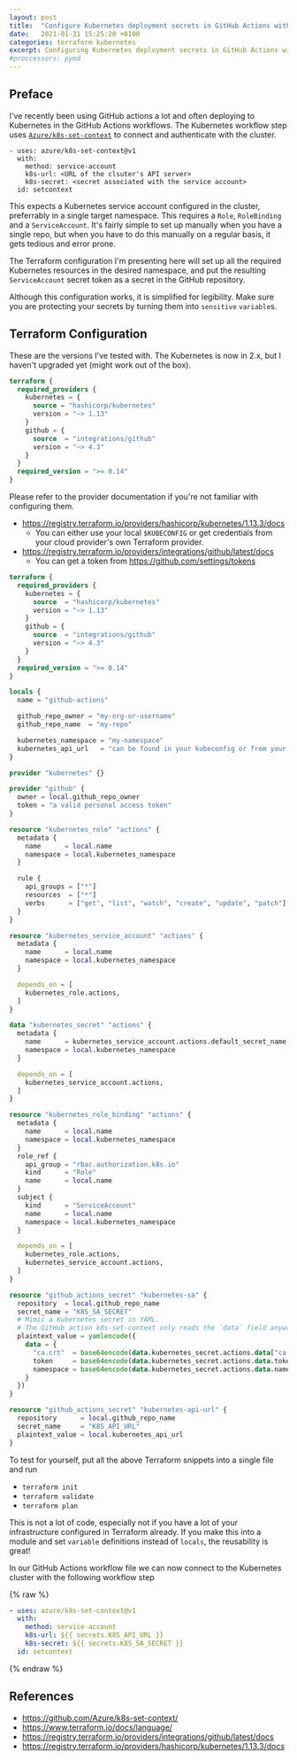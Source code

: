 ```yaml
---
layout: post
title:  "Configure Kubernetes deployment secrets in GitHub Actions with Terraform"
date:   2021-01-31 15:25:20 +0100
categories: terraform kubernetes
excerpt: Configuring Kubernetes deployment secrets in GitHub Actions with Terraform
#proccessors: pymd
---
```


## Preface

I've recently been using GitHub actions a lot and often deploying to Kubernetes in the GitHub Actions workflows.
The Kubernetes workflow step uses [`Azure/k8s-set-context`](https://github.com/Azure/k8s-set-context/)
to connect and authenticate with the cluster.

```
- uses: azure/k8s-set-context@v1
  with:
    method: service-account
    k8s-url: <URL of the clsuter's API server>
    k8s-secret: <secret associated with the service account>
  id: setcontext
```

This expects a Kubernetes service account configured in the cluster, preferrably in
a single target namespace. This requires a `Role`, `RoleBinding` and a `ServiceAccount`. It's fairly
simple to set up manually when you have a single repo, but when you have to do this manually on a regular
basis, it gets tedious and error prone.

The Terraform configuration I'm presenting here will set up all the required Kubernetes resources
in the desired namespace, and put the resulting `ServiceAccount` secret token as a secret in the GitHub
repository.

Although this configuration works, it is simplified for legibility.
Make sure you are protecting your secrets by turning them into `sensitive` `variable`s.

## Terraform Configuration

These are the versions I've tested with. The Kubernetes is now in 2.x, but I haven't upgraded yet (might work out of the box).

```terraform
terraform {
  required_providers {
    kubernetes = {
      source = "hashicorp/kubernetes"
      version = "~> 1.13"
    }
    github = {
      source  = "integrations/github"
      version = "~> 4.3"
    }
  }
  required_version = ">= 0.14"
}
```

Please refer to the provider documentation if you're not familiar with configuring them.
- <https://registry.terraform.io/providers/hashicorp/kubernetes/1.13.3/docs>
  - You can either use your local `$KUBECONFIG` or get credentials from your cloud provider's own Terraform provider.
- <https://registry.terraform.io/providers/integrations/github/latest/docs>
  - You can get a token from <https://github.com/settings/tokens>

```terraform
terraform {
  required_providers {
    kubernetes = {
      source  = "hashicorp/kubernetes"
      version = "~> 1.13"
    }
    github = {
      source  = "integrations/github"
      version = "~> 4.3"
    }
  }
  required_version = ">= 0.14"
}

locals {
  name = "github-actions"

  github_repo_owner = "my-org-or-username"
  github_repo_name  = "my-repo"

  kubernetes_namespace = "my-namespace"
  kubernetes_api_url   = "can be found in your kubeconfig or from your cloud provider"
}

provider "kubernetes" {}

provider "github" {
  owner = local.github_repo_owner
  token = "a valid personal access token"
}

resource "kubernetes_role" "actions" {
  metadata {
    name      = local.name
    namespace = local.kubernetes_namespace
  }

  rule {
    api_groups = ["*"]
    resources  = ["*"]
    verbs      = ["get", "list", "watch", "create", "update", "patch"]
  }
}

resource "kubernetes_service_account" "actions" {
  metadata {
    name      = local.name
    namespace = local.kubernetes_namespace
  }

  depends_on = [
    kubernetes_role.actions,
  ]
}

data "kubernetes_secret" "actions" {
  metadata {
    name      = kubernetes_service_account.actions.default_secret_name
    namespace = local.kubernetes_namespace
  }

  depends_on = [
    kubernetes_service_account.actions,
  ]
}

resource "kubernetes_role_binding" "actions" {
  metadata {
    name      = local.name
    namespace = local.kubernetes_namespace
  }
  role_ref {
    api_group = "rbac.authorization.k8s.io"
    kind      = "Role"
    name      = local.name
  }
  subject {
    kind      = "ServiceAccount"
    name      = local.name
    namespace = local.kubernetes_namespace
  }

  depends_on = [
    kubernetes_role.actions,
    kubernetes_service_account.actions,
  ]
}

resource "github_actions_secret" "kubernetes-sa" {
  repository  = local.github_repo_name
  secret_name = "K8S_SA_SECRET"
  # Mimic a Kubernetes secret in YAML.
  # The GitHub action k8s-set-context only reads the `data` field anyway.
  plaintext_value = yamlencode({
    data = {
      "ca.crt"  = base64encode(data.kubernetes_secret.actions.data["ca.crt"])
      token     = base64encode(data.kubernetes_secret.actions.data.token)
      namespace = base64encode(data.kubernetes_secret.actions.data.namespace)
    }
  })
}

resource "github_actions_secret" "kubernetes-api-url" {
  repository      = local.github_repo_name
  secret_name     = "K8S_API_URL"
  plaintext_value = local.kubernetes_api_url
}
```

To test for yourself, put all the above Terraform snippets into a single file and run
- `terraform init`
- `terraform validate`
- `terraform plan`

This is not a lot of code, especially not if you have a lot of your infrastructure configured in Terraform already.
If you make this into a module and set `variable` definitions instead of `locals`, the reusability is great!

In our GitHub Actions workflow file we can now connect to the Kubernetes cluster with the following workflow step

{% raw %}
```yaml
- uses: azure/k8s-set-context@v1
  with:
    method: service-account
    k8s-url: ${{ secrets.K8S_API_URL }}
    k8s-secret: ${{ secrets.K8S_SA_SECRET }}
  id: setcontext
```
{% endraw %}

## References
- <https://github.com/Azure/k8s-set-context/>
- <https://www.terraform.io/docs/language/>
- <https://registry.terraform.io/providers/integrations/github/latest/docs>
- <https://registry.terraform.io/providers/hashicorp/kubernetes/1.13.3/docs>
